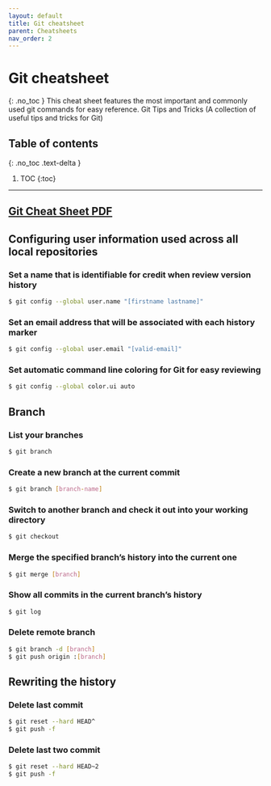```yaml
---
layout: default
title: Git cheatsheet
parent: Cheatsheets
nav_order: 2
---
```

# Git cheatsheet
{: .no_toc }
This cheat sheet features the most important and commonly used git commands for easy reference.
Git Tips and Tricks (A collection of useful tips and tricks for Git)


## Table of contents
{: .no_toc .text-delta }

1. TOC
{:toc}

---

## [Git Cheat Sheet PDF](https://education.github.com/git-cheat-sheet-education.pdf)

## Configuring user information used across all local repositories

### Set a name that is identifiable for credit when review version history
```sh
$ git config --global user.name "[firstname lastname]"
```
### Set an email address that will be associated with each history marker
```sh
$ git config --global user.email "[valid-email]"
```
### Set automatic command line coloring for Git for easy reviewing
```sh
$ git config --global color.ui auto
```

## Branch

### List your branches
```sh
$ git branch
```
### Create a new branch at the current commit
```sh
$ git branch [branch-name]
```
### Switch to another branch and check it out into your working directory
```sh
$ git checkout
```
### Merge the specified branch’s history into the current one
```sh
$ git merge [branch]
```
### Show all commits in the current branch’s history
```sh
$ git log
```
### Delete remote branch
```sh
$ git branch -d [branch]
$ git push origin :[branch]
```

## Rewriting the history
### Delete last commit
```sh
$ git reset --hard HEAD^
$ git push -f
```

### Delete last two commit
```sh
$ git reset --hard HEAD~2
$ git push -f
```
